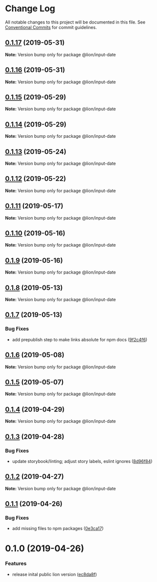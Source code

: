 # Change Log

All notable changes to this project will be documented in this file.
See [Conventional Commits](https://conventionalcommits.org) for commit guidelines.

## [0.1.17](https://github.com/ing-bank/lion/compare/@lion/input-date@0.1.16...@lion/input-date@0.1.17) (2019-05-31)

**Note:** Version bump only for package @lion/input-date





## [0.1.16](https://github.com/ing-bank/lion/compare/@lion/input-date@0.1.15...@lion/input-date@0.1.16) (2019-05-31)

**Note:** Version bump only for package @lion/input-date





## [0.1.15](https://github.com/ing-bank/lion/compare/@lion/input-date@0.1.14...@lion/input-date@0.1.15) (2019-05-29)

**Note:** Version bump only for package @lion/input-date





## [0.1.14](https://github.com/ing-bank/lion/compare/@lion/input-date@0.1.13...@lion/input-date@0.1.14) (2019-05-29)

**Note:** Version bump only for package @lion/input-date





## [0.1.13](https://github.com/ing-bank/lion/compare/@lion/input-date@0.1.12...@lion/input-date@0.1.13) (2019-05-24)

**Note:** Version bump only for package @lion/input-date





## [0.1.12](https://github.com/ing-bank/lion/compare/@lion/input-date@0.1.11...@lion/input-date@0.1.12) (2019-05-22)

**Note:** Version bump only for package @lion/input-date





## [0.1.11](https://github.com/ing-bank/lion/compare/@lion/input-date@0.1.10...@lion/input-date@0.1.11) (2019-05-17)

**Note:** Version bump only for package @lion/input-date





## [0.1.10](https://github.com/ing-bank/lion/compare/@lion/input-date@0.1.9...@lion/input-date@0.1.10) (2019-05-16)

**Note:** Version bump only for package @lion/input-date





## [0.1.9](https://github.com/ing-bank/lion/compare/@lion/input-date@0.1.8...@lion/input-date@0.1.9) (2019-05-16)

**Note:** Version bump only for package @lion/input-date





## [0.1.8](https://github.com/ing-bank/lion/compare/@lion/input-date@0.1.7...@lion/input-date@0.1.8) (2019-05-13)

**Note:** Version bump only for package @lion/input-date





## [0.1.7](https://github.com/ing-bank/lion/compare/@lion/input-date@0.1.6...@lion/input-date@0.1.7) (2019-05-13)


### Bug Fixes

* add prepublish step to make links absolute for npm docs ([9f2c4f6](https://github.com/ing-bank/lion/commit/9f2c4f6))





## [0.1.6](https://github.com/ing-bank/lion/compare/@lion/input-date@0.1.5...@lion/input-date@0.1.6) (2019-05-08)

**Note:** Version bump only for package @lion/input-date





## [0.1.5](https://github.com/ing-bank/lion/compare/@lion/input-date@0.1.4...@lion/input-date@0.1.5) (2019-05-07)

**Note:** Version bump only for package @lion/input-date





## [0.1.4](https://github.com/ing-bank/lion/compare/@lion/input-date@0.1.3...@lion/input-date@0.1.4) (2019-04-29)

**Note:** Version bump only for package @lion/input-date





## [0.1.3](https://github.com/ing-bank/lion/compare/@lion/input-date@0.1.2...@lion/input-date@0.1.3) (2019-04-28)


### Bug Fixes

* update storybook/linting; adjust story labels, eslint ignores ([8d96f84](https://github.com/ing-bank/lion/commit/8d96f84))





## [0.1.2](https://github.com/ing-bank/lion/compare/@lion/input-date@0.1.1...@lion/input-date@0.1.2) (2019-04-27)

**Note:** Version bump only for package @lion/input-date





## [0.1.1](https://github.com/ing-bank/lion/compare/@lion/input-date@0.1.0...@lion/input-date@0.1.1) (2019-04-26)


### Bug Fixes

* add missing files to npm packages ([0e3ca17](https://github.com/ing-bank/lion/commit/0e3ca17))





# 0.1.0 (2019-04-26)


### Features

* release inital public lion version ([ec8da8f](https://github.com/ing-bank/lion/commit/ec8da8f))
